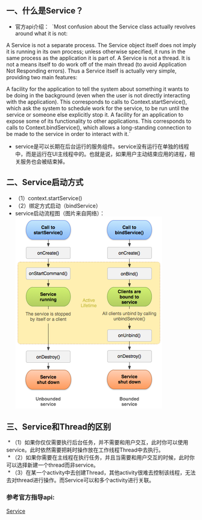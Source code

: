## 一、什么是Service？
 * 官方api介绍：
  `Most confusion about the Service class actually revolves around what it is not:

A Service is not a separate process. The Service object itself does not imply it is running in its own process; unless otherwise specified, it runs in the same process as the application it is part of.
A Service is not a thread. It is not a means itself to do work off of the main thread (to avoid Application Not Responding errors).
Thus a Service itself is actually very simple, providing two main features:

A facility for the application to tell the system about something it wants to be doing in the background (even when the user is not directly interacting with the application). This corresponds to calls to Context.startService(), which ask the system to schedule work for the service, to be run until the service or someone else explicitly stop it.
A facility for an application to expose some of its functionality to other applications. This corresponds to calls to Context.bindService(), which allows a long-standing connection to be made to the service in order to interact with it.`<br/>
 * service是可以长期在后台运行的服务组件。service没有运行在单独的线程中，而是运行在UI主线程中的。也就是说，如果用户主动结束应用的进程，相关服务也会被结束掉。<br/>
## 二、Service启动方式
 * （1）context.startService()<br/>
 * （2）绑定方式启动（bindService）<br/>
 * service启动流程图（图片来自网络）：<br/>
  ![service启动流程图](https://github.com/ronindong/Android_InterView_Tips/blob/master/image/service_start_flow.png)<br/>
  
## 三、Service和Thread的区别
  * （1）如果你仅仅需要执行后台任务，并不需要和用户交互，此时你可以使用service。此时依然需要把耗时操作放在工作线程Thread中去执行。<br/>
  * （2）如果你需要在主线程在执行任务，并且当需要和用户交互的时候，此时你可以选择新建一个thread而非service。<br/>
  * （3）在某一个activity中去创建Thread，其他activity很难去控制该线程，无法去对thread进行操作。而Service可以和多个activity进行关联。


### 参考官方指导api:
[Service](https://developer.android.com/reference/android/app/Service.html)<br/>

